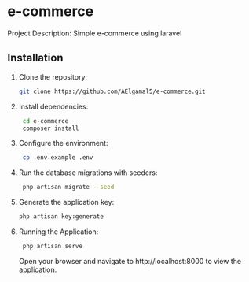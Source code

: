 # e-commerce

Project Description: Simple e-commerce using laravel

## Installation

1. Clone the repository:

   ```bash
   git clone https://github.com/AElgamal5/e-commerce.git
   ```
2. Install dependencies:
    ```bash
     cd e-commerce
     composer install
   ```
3. Configure the environment:
   ```bash
    cp .env.example .env
   ```
4. Run the database migrations with seeders:
   ```bash
    php artisan migrate --seed
   ```
5. Generate the application key:
    ```bash
    php artisan key:generate
   ```
6. Running the Application:
   ```bash
    php artisan serve
   ```
    Open your browser and navigate to http://localhost:8000 to view the application.
